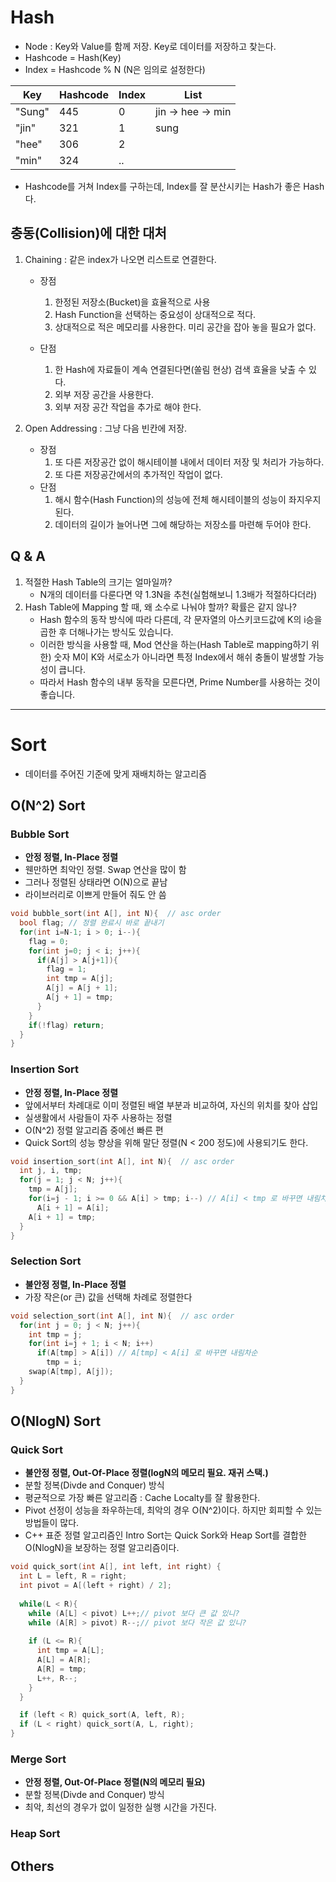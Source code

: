 # Hash
- Node : Key와 Value를 함께 저장. Key로 데이터를 저장하고 찾는다.
- Hashcode = Hash(Key)
- Index = Hashcode % N (N은 임의로 설정한다)

|Key       |Hashcode  |Index     |List              |
|----------|----------|----------|------------------|
|"Sung"    |445       |0         |jin -> hee -> min |
|"jin"     |321       |1         |sung              |
|"hee"     |306       |2         |                  |
|"min"     |324       |..        |                  |

- Hashcode를 거쳐 Index를 구하는데, Index를 잘 분산시키는 Hash가 좋은 Hash다.

## 충동(Collision)에 대한 대처
1. Chaining : 같은 index가 나오면 리스트로 연결한다.
    - 장점
        1. 한정된 저장소(Bucket)을 효율적으로 사용
        2. Hash Function을 선택하는 중요성이 상대적으로 적다.
        3. 상대적으로 적은 메모리를 사용한다. 미리 공간을 잡아 놓을 필요가 없다.

    - 단점
        1. 한 Hash에 자료들이 계속 연결된다면(쏠림 현상) 검색 효율을 낮출 수 있다.
        2. 외부 저장 공간을 사용한다.
        3. 외부 저장 공간 작업을 추가로 해야 한다.

2. Open Addressing : 그냥 다음 빈칸에 저장.
    - 장점
        1. 또 다른 저장공간 없이 해시테이블 내에서 데이터 저장 및 처리가 가능하다.
        2. 또 다른 저장공간에서의 추가적인 작업이 없다.
    - 단점
        1. 해시 함수(Hash Function)의 성능에 전체 해시테이블의 성능이 좌지우지된다.
        2. 데이터의 길이가 늘어나면 그에 해당하는 저장소를 마련해 두어야 한다.
  
## Q & A
1. 적절한 Hash Table의 크기는 얼마일까?
    - N개의 데이터를 다룬다면 약 1.3N을 추천(실험해보니 1.3배가 적절하다더라)
2. Hash Table에 Mapping 할 때, 왜 소수로 나눠야 할까? 확률은 같지 않나?
    - Hash 함수의 동작 방식에 따라 다른데, 각 문자열의 아스키코드값에 K의 i승을 곱한 후 더해나가는 방식도 있습니다.
    - 이러한 방식을 사용할 때, Mod 연산을 하는(Hash Table로 mapping하기 위한) 숫자 M이 K와 서로소가 아니라면 특정 Index에서 해쉬 충돌이 발생할 가능성이 큽니다.
    - 따라서 Hash 함수의 내부 동작을 모른다면, Prime Number를 사용하는 것이 좋습니다.

----------------------------------
# Sort
- 데이터를 주어진 기준에 맞게 재배치하는 알고리즘
## O(N^2) Sort
### Bubble Sort
- **안정 정렬, In-Place 정렬**
- 웬만하면 최악인 정렬. Swap 연산을 많이 함
- 그러나 정렬된 상태라면 O(N)으로 끝남
- 라이브러리로 이쁘게 만들어 줘도 안 씀
  
``` c
void bubble_sort(int A[], int N){  // asc order
  bool flag; // 정렬 완료시 바로 끝내기
  for(int i=N-1; i > 0; i--){
    flag = 0;
    for(int j=0; j < i; j++){      
      if(A[j] > A[j+1]){
        flag = 1;
        int tmp = A[j];
        A[j] = A[j + 1];
        A[j + 1] = tmp;
      }
    }
    if(!flag) return;
  }
}
```
### Insertion Sort
- **안정 정렬, In-Place 정렬** 
- 앞에서부터 차례대로 이미 정렬된 배열 부분과 비교하여, 자신의 위치를 찾아 삽입
- 실생활에서 사람들이 자주 사용하는 정렬
- O(N^2) 정렬 알고리즘 중에선 빠른 편
- Quick Sort의 성능 향상을 위해 말단 정렬(N < 200 정도)에 사용되기도 한다.
  
``` c
void insertion_sort(int A[], int N){  // asc order
  int j, i, tmp;
  for(j = 1; j < N; j++){
    tmp = A[j];
    for(i=j - 1; i >= 0 && A[i] > tmp; i--) // A[i] < tmp 로 바꾸면 내림차순
      A[i + 1] = A[i];
    A[i + 1] = tmp;
  }
}
```
### Selection Sort
- **불안정 정렬, In-Place 정렬** 
- 가장 작은(or 큰) 값을 선택해 차례로 정렬한다
  
``` c++
void selection_sort(int A[], int N){  // asc order  
  for(int j = 0; j < N; j++){
    int tmp = j;
    for(int i=j + 1; i < N; i++)
      if(A[tmp] > A[i]) // A[tmp] < A[i] 로 바꾸면 내림차순
        tmp = i;
    swap(A[tmp], A[j]);
  }
}
```
## O(NlogN) Sort
### Quick Sort
- **불안정 정렬, Out-Of-Place 정렬(logN의 메모리 필요. 재귀 스택.)** 
- 분할 정복(Divde and Conquer) 방식
- 평균적으로 가장 빠른 알고리즘 : Cache Localty를 잘 활용한다.
- Pivot 선정이 성능을 좌우하는데, 최악의 경우 O(N^2)이다. 하지만 회피할 수 있는 방법들이 많다.
- C++ 표준 정렬 알고리즘인 Intro Sort는 Quick Sork와 Heap Sort를 결합한 O(NlogN)을 보장하는 정렬 알고리즘이다.
  
``` c
void quick_sort(int A[], int left, int right) {	
  int L = left, R = right;
  int pivot = A[(left + right) / 2];
	
  while(L < R){
    while (A[L] < pivot) L++;// pivot 보다 큰 값 있니?			
    while (A[R] > pivot) R--;// pivot 보다 작은 값 있니?
			
    if (L <= R){ 	
      int tmp = A[L];
      A[L] = A[R];
      A[R] = tmp;
      L++, R--;
    }
  } 

  if (left < R) quick_sort(A, left, R);
  if (L < right) quick_sort(A, L, right);
}
```
  
### Merge Sort
- **안정 정렬, Out-Of-Place 정렬(N의 메모리 필요)** 
- 분할 정복(Divde and Conquer) 방식
- 최악, 최선의 경우가 없이 일정한 실행 시간을 가진다.
### Heap Sort
## Others
